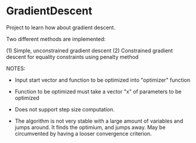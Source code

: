 # GradientDescent

Project to learn how about gradient descent.

Two different methods are implemented:

(1) Simple, unconstrained gradient descent
(2) Constrained gradient descent for equality constraints using penalty method

NOTES:

- Input start vector and function to be optimized into "optimizer" function

- Function to be optimized must take a vector "x" of parameters to be optimized

- Does not support step size computation. 

- The algorithm is not very stable with a large amount of variables and jumps around. It finds the optimium, and jumps away. May be circumvented by having a looser convergence criterion.
